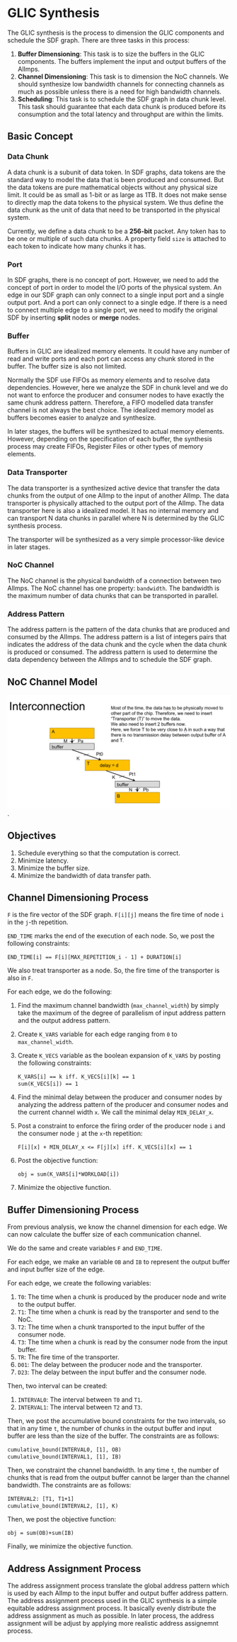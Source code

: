 # GLIC Synthesis

The GLIC synthesis is the process to dimension the GLIC components and schedule the SDF graph. There are three tasks in this process:

1. **Buffer Dimensioning**: This task is to size the buffers in the GLIC components. The buffers implement the input and output buffers of the AlImps.
2. **Channel Dimensioning**: This task is to dimension the NoC channels. We should synthesize low bandwidth channels for connecting channels as much as possible unless there is a need for high bandwidth channels.
3. **Scheduling**: This task is to schedule the SDF graph in data chunk level. This task should guarantee that each data chunk is produced before its consumption and the total latency and throughput are within the limits.

## Basic Concept

### Data Chunk

A data chunk is a subunit of data token. In SDF graphs, data tokens are the standard way to model the data that is been produced and consumed. But the data tokens are pure mathematical objects without any physical size limit. It could be as small as 1-bit or as large as 1TB. It does not make sense to directly map the data tokens to the physical system. We thus define the data chunk as the unit of data that need to be transported in the physical system.

Currently, we define a data chunk to be a **256-bit** packet. Any token has to be one or multiple of such data chunks. A property field `size` is attached to each token to indicate how many chunks it has.

### Port

In SDF graphs, there is no concept of port. However, we need to add the concept of port in order to model the I/O ports of the physical system. An edge in our SDF graph can only connect to a single input port and a single output port. And a port can only connect to a single edge. If there is a need to connect multiple edge to a single port, we need to modify the original SDF by inserting **split** nodes or **merge** nodes.

### Buffer

Buffers in GLIC are idealized memory elements. It could have any number of read and write ports and each port can access any chunk stored in the buffer. The buffer size is also not limited.

Normally the SDF use FIFOs as memory elements and to resolve data dependencies. However, here we analyze the SDF in chunk level and we do not want to enforce the producer and consumer nodes to have exactly the same chunk address pattern. Therefore, a FIFO modelled data transfer channel is not always the best choice. The idealized memory model as buffers becomes easier to analyze and synthesize.

In later stages, the buffers will be synthesized to actual memory elements. However, depending on the specification of each buffer, the synthesis process may create FIFOs, Register Files or other types of memory elements.

### Data Transporter

The data transporter is a synthesized active device that transfer the data chunks from the output of one AlImp to the input of another AlImp. The data transporter is physically attached to the output port of the AlImp. The data transporter here is also a idealized model. It has no internal memory and can transport N data chunks in parallel where N is determined by the GLIC synthesis process.

The transporter will be synthesized as a very simple processor-like device in later stages.

### NoC Channel

The NoC channel is the physical bandwidth of a connection between two AlImps. The NoC channel has one property: `bandwidth`. The bandwidth is the maximum number of data chunks that can be transported in parallel.

### Address Pattern

The address pattern is the pattern of the data chunks that are produced and consumed by the AlImps. The address pattern is a list of integers pairs that indicates the address of the data chunk and the cycle when the data chunk is produced or consumed. The address pattern is used to determine the data dependency between the AlImps and to schedule the SDF graph.

## NoC Channel Model

![NoC Channel Model](Glic/noc_model.png).

## Objectives

1. Schedule everything so that the computation is correct.​
2. Minimize latency.​
3. Minimize the buffer size.​
4. Minimize the bandwidth of data transfer path.​

## Channel Dimensioning Process

`F` is the fire vector of the SDF graph. `F[i][j]` means the fire time of node `i` in the `j`-th repetition.

`END_TIME` marks the end of the execution of each node. So, we post the following constraints:

```
END_TIME[i] == F[i][MAX_REPETITION_i - 1] + DURATION[i]
```

We also treat transporter as a node. So, the fire time of the transporter is also in `F`.

For each edge, we do the following:

1. Find the maximum channel bandwidth (`max_channel_width`) by simply take the maximum of the degree of parallelism of input address pattern and the output address pattern.
2. Create `K_VARS` variable for each edge ranging from `0` to `max_channel_width`.
3. Create `K_VECS` variable as the boolean expansion of `K_VARS` by posting the following constraints:

   ```
   K_VARS[i] == k iff. K_VECS[i][k] == 1
   sum(K_VECS[i]) == 1
   ```

4. Find the minimal delay between the producer and consumer nodes by analyzing the address pattern of the producer and consumer nodes and the current channel width `x`. We call the minimal delay `MIN_DELAY_x`.
5. Post a constraint to enforce the firing order of the producer node `i` and the consumer node `j` at the `x`-th repetition:
   ```
   F[i][x] + MIN_DELAY_x <= F[j][x] iff. K_VECS[i][x] == 1
   ```
6. Post the objective function:
   ```
   obj = sum(K_VARS[i]*WORKLOAD[i])
   ```
7. Minimize the objective function.

## Buffer Dimensioning Process

From previous analysis, we know the channel dimension for each edge. We can now calculate the buffer size of each communication channel.

We do the same and create variables `F` and `END_TIME`.

For each edge, we make an variable `OB` and `IB` to represent the output buffer and input buffer size of the edge.

For each edge, we create the following variables:

1. `T0`: The time when a chunk is produced by the producer node and write to the output buffer.
2. `T1`: The time when a chunk is read by the transporter and send to the NoC.
3. `T2`: The time when a chunk transported to the input buffer of the consumer node.
4. `T3`: The time when a chunk is read by the consumer node from the input buffer.
5. `TR`: The fire time of the transporter.
6. `D01`: The delay between the producer node and the transporter.
7. `D23`: The delay between the input buffer and the consumer node.

Then, two interval can be created:

1. `INTERVAL0`: The interval between `T0` and `T1`.
2. `INTERVAL1`: The interval between `T2` and `T3`.

Then, we post the accumulative bound constraints for the two intervals, so that in any time `t`, the number of chunks in the output buffer and input buffer are less than the size of the buffer. The constraints are as follows:

```
cumulative_bound(INTERVAL0, [1], OB)
cumulative_bound(INTERVAL1, [1], IB)
```

Then, we constraint the channel bandwidth. In any time `t`, the number of chunks that is read from the output buffer cannot be larger than the channel bandwidth. The constraints are as follows:

```
INTERVAL2: [T1, T1+1]
cumulative_bound(INTERVAL2, [1], K)
```

Then, we post the objective function:

```
obj = sum(OB)+sum(IB)
```

Finally, we minimize the objective function.

## Address Assignment Process

The address assignment process translate the global address pattern which is used by each AlImp to the input buffer and output buffer address pattern. The address assignment process used in the GLIC synthesis is a simple equitable address assignment process. It basically evenly distribute the address assignment as much as possible. In later process, the address assignment will be adjust by applying more realistic address assignemnt process.
